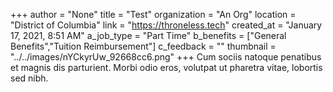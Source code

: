 +++
author = "None"
title = "Test"
organization = "An Org"
location = "District of Columbia"
link = "https://throneless.tech"
created_at = "January 17, 2021, 8:51 AM"
a_job_type = "Part Time"
b_benefits = ["General Benefits","Tuition Reimbursement"]
c_feedback = ""
thumbnail = "../../images/nYCkyrUw_92668cc6.png"
+++
Cum sociis natoque penatibus et magnis dis parturient. Morbi odio eros, volutpat ut pharetra vitae, lobortis sed nibh.